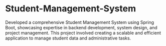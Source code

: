 # Student-Management-System
Developed a comprehensive Student Management System using Spring Boot, showcasing expertise in backend development, system design, and project management. This project involved creating a scalable and efficient application to manage student data and administrative tasks.
